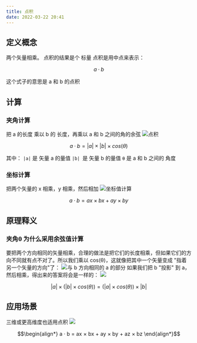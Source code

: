 ```yaml
---
title: 点积
date: 2022-03-22 20:41
---
```

## 定义概念
两个矢量相乘。
点积的结果是个 标量
点积是用中点来表示：
```math
a · b
```
这个式子的意思是 a 和 b 的点积
## 计算
### 夹角计算
把 a 的长度 乘以 b 的 长度，再乘以 a 和 b 之间的角的余弦
![点积](./_image/2022-03-22/2022-03-22-20-45-19@2x.jpg?c=1)
```math
a · b = |a| × |b| × cos(θ)
```
其中：
``|a|`` 是 矢量 a 的量值
``|b| ``是 矢量 b 的量值
``θ`` 是 a 和 b 之间的 角度
### 坐标计算
把两个矢量的 x 相乘，y 相乘，然后相加
![坐标值计算](./_image/2022-03-22/2022-03-22-20-49-13@2x.jpg?c=1)
```math
a · b = ax × bx + ay × by
```
## 原理释义
### 夹角θ 为什么采用余弦值计算
要把两个方向相同的矢量相乘，合理的做法是把它们的长度相乘，但如果它们的方向不同就有点不对了。所以我们乘以 cos(θ)，这就像把其中一个矢量变成 "指着另一个矢量的方向"了：
![与 b 方向相同的 a 的部分](./_image/2022-03-22/2022-03-22-21-03-35@2x.jpg?c=1)
如果我们把 b "投影" 到 a，然后相乘，得出来的答案将会是一样的：
![](./_image/2022-03-22/2022-03-22-21-05-49@2x.jpg?c=1)
```math
|a| × (|b| × cos(θ)) = (|a| × cos(θ)) × |b|
```
## 应用场景
三维或更高维度也适用点积
![](./_image/2022-03-22/2022-03-22-21-14-22@2x.jpg)
```math
\begin{align*}
a · b = ax × bx + ay × by + az × bz
\end{align*}
```

